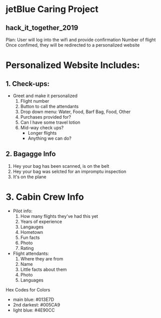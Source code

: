 # jetBlue Caring Project
## hack_it_together_2019

Plan: 
User will log into the wifi and provide confirmation Number of flight
Once confimed, they will be redirected to a personalized website

# Personalized Website Includes:
## 1. Check-ups:
* Greet and make it personalized
  1. Flight number
  2. Button to call the attendants
  3. Drop down menu: Water, Food, Barf Bag, Food, Other
  4. Purchases provided for?
  5. Can I have some travel lotion
  6. Mid-way check ups?
      * Longer flights
      * Anything we can do?

## 2. Bagagge Info
  1. Hey your bag has been scanned, is on the belt
  2. Hey your bag was selcted for an impromptu inspection
  3. It's on the plane

# 3. Cabin Crew Info
  * Pilot info:
      1. How many flights they've had this yet
      2. Years of experience
      3. Langauges
      4. Hometown
      5. Fun facts
      6. Photo
      7. Rating
  * Flight attendants:
      1. Where they are from
      2. Name
      3. Little facts about them
      4. Photo
      5. Languages

Hex Codes for Colors
* main blue: #013E7D
* 2nd darkest: #005CA9
* light blue: #4E90CC
